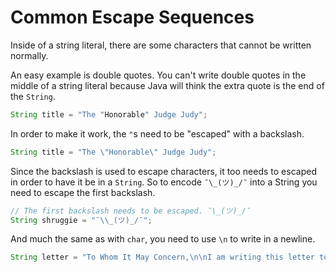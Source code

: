 # Common Escape Sequences

Inside of a string literal, there are some characters that cannot be written normally.

An easy example is double quotes. You can't write double quotes in the middle of
a string literal because Java will think the extra quote is the end of the `String`.

```java
String title = "The "Honorable" Judge Judy";
```

In order to make it work, the `"`s need to be "escaped" with a backslash.

```java
String title = "The \"Honorable\" Judge Judy";
```

Since the backslash is used to escape characters, it too needs to escaped
in order to have it be in a `String`. So to encode `¯\_(ツ)_/¯` into a String
you need to escape the first backslash.

```java
// The first backslash needs to be escaped. ¯\_(ツ)_/¯
String shruggie = "¯\\_(ツ)_/¯";
```

And much the same as with `char`, you need to use `\n` to write in a newline.

```java
String letter = "To Whom It May Concern,\n\nI am writing this letter to complain.";
```
